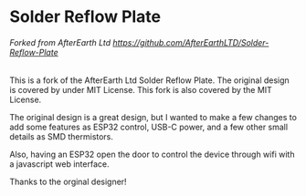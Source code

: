 # **Solder Reflow Plate**

###### Forked from AfterEarth Ltd https://github.com/AfterEarthLTD/Solder-Reflow-Plate

This is a fork of the AfterEarth Ltd Solder Reflow Plate. The original design is covered by under MIT License. This fork is also covered by the MIT License.

The original design is a great design, but I wanted to make a few changes to add some features as ESP32 control, USB-C power, and a few other small details as SMD thermistors.

Also, having an ESP32 open the door to control the device through wifi with a javascript web interface.

Thanks to the orginal designer!